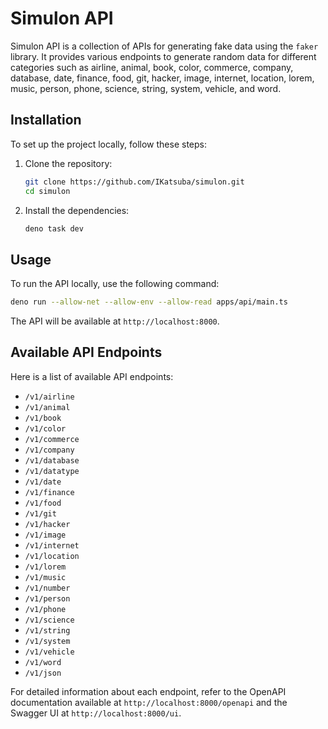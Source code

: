 # Simulon API

Simulon API is a collection of APIs for generating fake data using the `faker`
library. It provides various endpoints to generate random data for different
categories such as airline, animal, book, color, commerce, company, database,
date, finance, food, git, hacker, image, internet, location, lorem, music,
person, phone, science, string, system, vehicle, and word.

## Installation

To set up the project locally, follow these steps:

1. Clone the repository:
   ```sh
   git clone https://github.com/IKatsuba/simulon.git
   cd simulon
   ```

2. Install the dependencies:
   ```sh
   deno task dev
   ```

## Usage

To run the API locally, use the following command:

```sh
deno run --allow-net --allow-env --allow-read apps/api/main.ts
```

The API will be available at `http://localhost:8000`.

## Available API Endpoints

Here is a list of available API endpoints:

- `/v1/airline`
- `/v1/animal`
- `/v1/book`
- `/v1/color`
- `/v1/commerce`
- `/v1/company`
- `/v1/database`
- `/v1/datatype`
- `/v1/date`
- `/v1/finance`
- `/v1/food`
- `/v1/git`
- `/v1/hacker`
- `/v1/image`
- `/v1/internet`
- `/v1/location`
- `/v1/lorem`
- `/v1/music`
- `/v1/number`
- `/v1/person`
- `/v1/phone`
- `/v1/science`
- `/v1/string`
- `/v1/system`
- `/v1/vehicle`
- `/v1/word`
- `/v1/json`

For detailed information about each endpoint, refer to the OpenAPI documentation
available at `http://localhost:8000/openapi` and the Swagger UI at
`http://localhost:8000/ui`.
